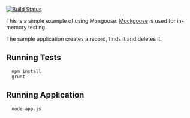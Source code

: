 [![Build Status](https://travis-ci.org/askripsky/node-mongoose-example.svg?branch=master)](https://travis-ci.org/askripsky/node-mongoose-example)

This is a simple example of using Mongoose.  [Mockgoose](https://www.npmjs.org/package/mockgoose) is used for in-memory testing.

The sample application creates a record, finds it and deletes it.

## Running Tests

      npm install
      grunt

## Running Application

      node app.js